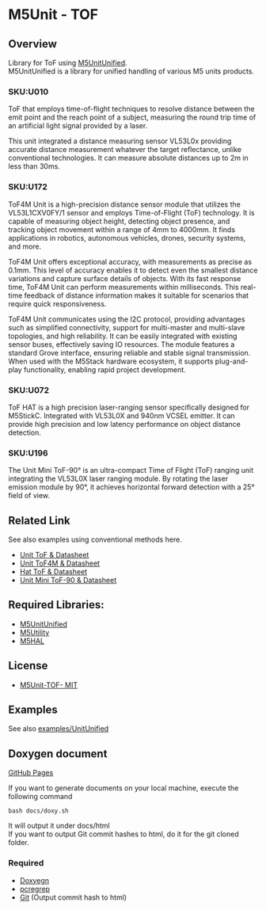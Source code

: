 # M5Unit - TOF

## Overview

Library for ToF using [M5UnitUnified](https://github.com/m5stack/M5UnitUnified).  
M5UnitUnified is a library for unified handling of various M5 units products.

### SKU:U010

ToF that employs time-of-flight techniques to resolve distance between the emit point and the reach point of a subject, measuring the round trip time of an artificial light signal provided by a laser.

This unit integrated a distance measuring sensor VL53L0x providing accurate distance measurement whatever the target reflectance, unlike conventional technologies. It can measure absolute distances up to 2m in less than 30ms.

### SKU:U172

ToF4M Unit is a high-precision distance sensor module that utilizes the VL53L1CXV0FY/1 sensor and employs Time-of-Flight (ToF) technology. It is capable of measuring object height, detecting object presence, and tracking object movement within a range of 4mm to 4000mm. It finds applications in robotics, autonomous vehicles, drones, security systems, and more.

ToF4M Unit offers exceptional accuracy, with measurements as precise as 0.1mm. This level of accuracy enables it to detect even the smallest distance variations and capture surface details of objects. With its fast response time, ToF4M Unit can perform measurements within milliseconds. This real-time feedback of distance information makes it suitable for scenarios that require quick responsiveness.

ToF4M Unit communicates using the I2C protocol, providing advantages such as simplified connectivity, support for multi-master and multi-slave topologies, and high reliability. It can be easily integrated with existing sensor buses, effectively saving IO resources. The module features a standard Grove interface, ensuring reliable and stable signal transmission. When used with the M5Stack hardware ecosystem, it supports plug-and-play functionality, enabling rapid project development.

### SKU:U072

ToF HAT is a high precision laser-ranging sensor specifically designed for M5StickC. Integrated with VL53L0X and 940nm VCSEL emitter. It can provide high precision and low latency performance on object distance detection. 

### SKU:U196

The Unit Mini ToF-90° is an ultra-compact Time of Flight (ToF) ranging unit integrating the VL53L0X laser ranging module. 
By rotating the laser emission module by 90°, it achieves horizontal forward detection with a 25° field of view. 


## Related Link

See also examples using conventional methods here.

- [Unit ToF & Datasheet](https://docs.m5stack.com/en/unit/TOF)
- [Unit ToF4M & Datasheet](https://docs.m5stack.com/en/unit/Unit-ToF4M)
- [Hat ToF & Datasheet](https://docs.m5stack.com/en/hat/hat-tof)
- [Unit Mini ToF-90 & Datasheet](https://docs.m5stack.com/en/unit/Unit%20Mini%20ToF-90)


## Required Libraries:

- [M5UnitUnified](https://github.com/m5stack/M5UnitUnified)
- [M5Utility](https://github.com/m5stack/M5Utility)
- [M5HAL](https://github.com/m5stack/M5HAL)

## License

- [M5Unit-TOF- MIT](LICENSE)


## Examples
See also [examples/UnitUnified](examples/UnitUnified)

## Doxygen document
[GitHub Pages](https://m5stack.github.io/M5Unit-TOF/)

If you want to generate documents on your local machine, execute the following command

```
bash docs/doxy.sh
```

It will output it under docs/html  
If you want to output Git commit hashes to html, do it for the git cloned folder.

### Required
- [Doxyegn](https://www.doxygen.nl/)
- [pcregrep](https://formulae.brew.sh/formula/pcre2)
- [Git](https://git-scm.com/) (Output commit hash to html)

